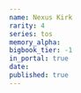 ```yaml
---
name: Nexus Kirk
rarity: 4
series: tos
memory_alpha:
bigbook_tier: -1
in_portal: true
date:
published: true
---
```




